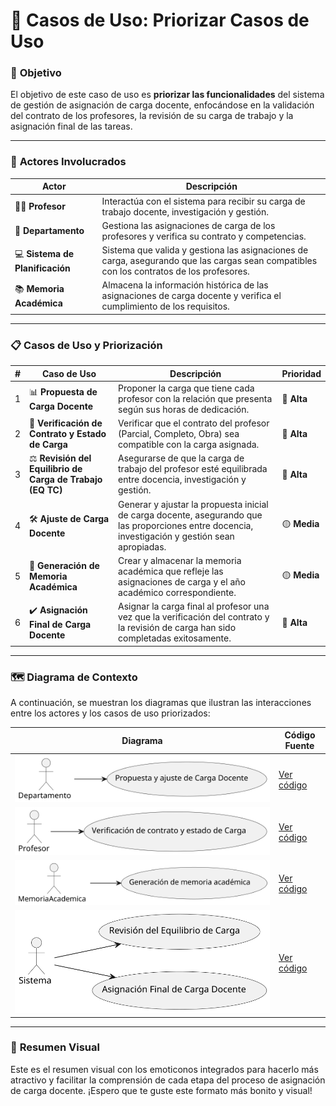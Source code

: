 # 📝 **Casos de Uso: Priorizar Casos de Uso**

### 🎯 **Objetivo**
El objetivo de este caso de uso es **priorizar las funcionalidades** del sistema de gestión de asignación de carga docente, enfocándose en la validación del contrato de los profesores, la revisión de su carga de trabajo y la asignación final de las tareas.

---

### 👥 **Actores Involucrados**

| **Actor**               | **Descripción**                                                                 |
|-------------------------|---------------------------------------------------------------------------------|
| 👨‍🏫 **Profesor**        | Interactúa con el sistema para recibir su carga de trabajo docente, investigación y gestión. |
| 🏢 **Departamento**      | Gestiona las asignaciones de carga de los profesores y verifica su contrato y competencias. |
| 💻 **Sistema de Planificación** | Sistema que valida y gestiona las asignaciones de carga, asegurando que las cargas sean compatibles con los contratos de los profesores. |
| 📚 **Memoria Académica** | Almacena la información histórica de las asignaciones de carga docente y verifica el cumplimiento de los requisitos. |

---

### 📋 **Casos de Uso y Priorización**

| **#** | **Caso de Uso**                                          | **Descripción**                                                                                              | **Prioridad** |  
|-------|----------------------------------------------------------|--------------------------------------------------------------------------------------------------------------|---------------|
| 1     | 📊 **Propuesta de Carga Docente**                        | Proponer la carga que tiene cada profesor con la relación que presenta según sus horas de dedicación.         | 🔴 **Alta**      |
| 2     | 📜 **Verificación de Contrato y Estado de Carga**        | Verificar que el contrato del profesor (Parcial, Completo, Obra) sea compatible con la carga asignada.         | 🔴 **Alta**      |
| 3     | ⚖️ **Revisión del Equilibrio de Carga de Trabajo (EQ TC)** | Asegurarse de que la carga de trabajo del profesor esté equilibrada entre docencia, investigación y gestión.    | 🔴 **Alta**      |
| 4     | 🛠️ **Ajuste de Carga Docente**                           | Generar y ajustar la propuesta inicial de carga docente, asegurando que las proporciones entre docencia, investigación y gestión sean apropiadas. | 🟡 **Media**     |
| 5     | 📑 **Generación de Memoria Académica**                   | Crear y almacenar la memoria académica que refleje las asignaciones de carga y el año académico correspondiente. | 🟡 **Media**     |
| 6     | ✔️ **Asignación Final de Carga Docente**                 | Asignar la carga final al profesor una vez que la verificación del contrato y la revisión de carga han sido completadas exitosamente. | 🔴 **Alta**      |

---

### 🗺️ **Diagrama de Contexto**

A continuación, se muestran los diagramas que ilustran las interacciones entre los actores y los casos de uso priorizados:

| **Diagrama**           | **Código Fuente**                      |
|------------------------|----------------------------------------|
| ![Departamento](/images/modelosUML/CdU/departamento.svg) | [Ver código](/modelosUML/CdU/Departamento.puml) |
| ![Profesor](/images/modelosUML/CdU/profesor.svg)        | [Ver código](/modelosUML/CdU/Profesor.puml) |
| ![Memoria Académica](/images/modelosUML/CdU/memoriaAcademica.svg) | [Ver código](/modelosUML/CdU/MemoriaAcademica.puml) |
| ![Sistemas](/images/modelosUML/CdU/Sistema.svg)         | [Ver código](/modelosUML/CdU/Sistema.puml) |

---

### 🎨 **Resumen Visual**

Este es el resumen visual con los emoticonos integrados para hacerlo más atractivo y facilitar la comprensión de cada etapa del proceso de asignación de carga docente. ¡Espero que te guste este formato más bonito y visual!

